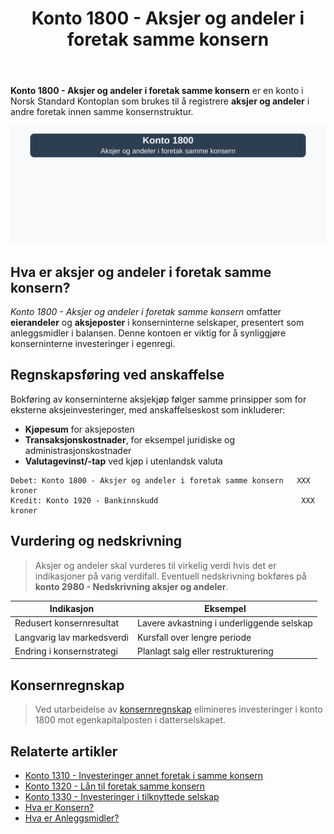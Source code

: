 ﻿---
title: "Konto 1800 - Aksjer og andeler i foretak samme konsern"
seoTitle: "1800-aksjer-og-andeler-i-foretak-samme-konsern"
meta_description: '**Konto 1800 - Aksjer og andeler i foretak samme konsern** er en konto i Norsk Standard Kontoplan som brukes til å registrere **aksjer og andeler** i andre for...'
slug: 1800-aksjer-og-andeler-i-foretak-samme-konsern
type: blog
layout: pages/single
---

**Konto 1800 - Aksjer og andeler i foretak samme konsern** er en konto i Norsk Standard Kontoplan som brukes til å registrere **aksjer og andeler** i andre foretak innen samme konsernstruktur.

![Illustrasjon av konto 1800 aksjer og andeler i foretak samme konsern](1800-aksjer-og-andeler-i-foretak-samme-konsern-image.svg)

## Hva er aksjer og andeler i foretak samme konsern?

*Konto 1800 - Aksjer og andeler i foretak samme konsern* omfatter **eierandeler** og **aksjeposter** i konserninterne selskaper, presentert som anleggsmidler i balansen. Denne kontoen er viktig for å synliggjøre konserninterne investeringer i egenregi.

## Regnskapsføring ved anskaffelse

Bokføring av konserninterne aksjekjøp følger samme prinsipper som for eksterne aksjeinvesteringer, med anskaffelseskost som inkluderer:

* **Kjøpesum** for aksjeposten
* **Transaksjonskostnader**, for eksempel juridiske og administrasjonskostnader
* **Valutagevinst/-tap** ved kjøp i utenlandsk valuta

```plaintext
Debet: Konto 1800 - Aksjer og andeler i foretak samme konsern   XXX kroner
Kredit: Konto 1920 - Bankinnskudd                                XXX kroner
```

## Vurdering og nedskrivning

>Aksjer og andeler skal vurderes til virkelig verdi hvis det er indikasjoner på varig verdifall. Eventuell nedskrivning bokføres på **konto 2980 - Nedskrivning aksjer og andeler**.

| Indikasjon                | Eksempel                                    |
|---------------------------|---------------------------------------------|
| Redusert konsernresultat  | Lavere avkastning i underliggende selskap  |
| Langvarig lav markedsverdi| Kursfall over lengre periode                |
| Endring i konsernstrategi | Planlagt salg eller restrukturering         |

## Konsernregnskap

>Ved utarbeidelse av [konsernregnskap](/blogs/regnskap/hva-er-konsern "Hva er Konsern?") elimineres investeringer i konto 1800 mot egenkapitalposten i datterselskapet.

## Relaterte artikler

* [Konto 1310 - Investeringer annet foretak i samme konsern](/blogs/kontoplan/1310-investeringer-annet-foretak-i-samme-konsern "Konto 1310 - Investeringer annet foretak i samme konsern")
* [Konto 1320 - Lån til foretak samme konsern](/blogs/kontoplan/1320-lan-til-foretak-samme-konsern "Konto 1320 - Lån til foretak samme konsern")
* [Konto 1330 - Investeringer i tilknyttede selskap](/blogs/kontoplan/1330-investeringer-i-tilknyttede-selskap "Konto 1330 - Investeringer i tilknyttede selskap")
* [Hva er Konsern?](/blogs/regnskap/hva-er-konsern "Hva er Konsern?")
* [Hva er Anleggsmidler?](/blogs/regnskap/hva-er-anleggsmidler "Hva er Anleggsmidler?")






